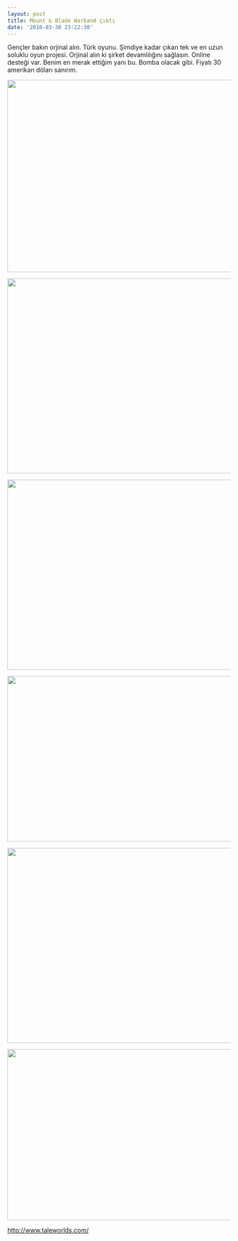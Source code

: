 ```yaml
---
layout: post
title: Mount & Blade Warband çıktı
date: '2010-03-30 23:22:30'
---
```


Gençler bakın orjinal alın. Türk oyunu. Şimdiye kadar çıkan tek ve en uzun soluklu oyun projesi. Orjinal alın ki şirket devamlılığını sağlasın. Online desteği var. Benim en merak ettiğim yanı bu. Bomba olacak gibi. Fiyatı 30 amerikan döları sanırım.

<a href="http://devdala.files.wordpress.com/2010/03/958942_20100212_790screen002.jpg"><img class="aligncenter" src="http://devdala.files.wordpress.com/2010/03/958942_20100212_790screen002.jpg" alt="" width="577" height="433" /></a>

<a href="http://devdala.files.wordpress.com/2010/03/958942_20090820_790screen009.jpg"><img class="aligncenter" src="http://devdala.files.wordpress.com/2010/03/958942_20090820_790screen009.jpg" alt="" width="578" height="439" /></a>

<a href="http://devdala.files.wordpress.com/2010/03/958942_20090820_790screen012.jpg"><img class="aligncenter" src="http://devdala.files.wordpress.com/2010/03/958942_20090820_790screen012.jpg" alt="" width="571" height="428" /></a>

<a href="http://devdala.files.wordpress.com/2010/03/958942_20100212_790screen006.jpg"><img class="aligncenter" src="http://devdala.files.wordpress.com/2010/03/958942_20100212_790screen006.jpg" alt="" width="567" height="373" /></a>

<a href="http://devdala.files.wordpress.com/2010/03/958942_20090820_790screen002.jpg"><img class="aligncenter" src="http://devdala.files.wordpress.com/2010/03/958942_20090820_790screen002.jpg" alt="" width="586" height="439" /></a>

<a href="http://devdala.files.wordpress.com/2010/03/958942_20100212_790screen005.jpg"><img class="aligncenter" src="http://devdala.files.wordpress.com/2010/03/958942_20100212_790screen005.jpg" alt="" width="588" height="385" /></a>

http://www.taleworlds.com/